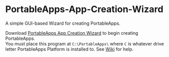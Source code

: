 # PortableApps-App-Creation-Wizard  
A simple GUI-based Wizard for creating PortableApps.   
   
Download [PortableApps App Creation Wizard](https://github.com/BetaLeaf/PortableApps-App-Creation-Wizard/blob/master/PortableApps%20App%20Creation%20Wizard.exe?raw=true) to begin creating PortableApps.  
You must place this program at ```C:\PortableApps\``` where ```C``` is whatever drive letter PortableApps Platform is installed to.
See [Wiki](https://github.com/BetaLeaf/PortableApps-App-Creation-Wizard/wiki) for help.  
